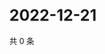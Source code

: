 # 2022-12-21

共 0 条

<!-- BEGIN WEIBO -->
<!-- 最后更新时间 Wed Dec 21 2022 18:14:57 GMT+0800 (China Standard Time) -->

<!-- END WEIBO -->
